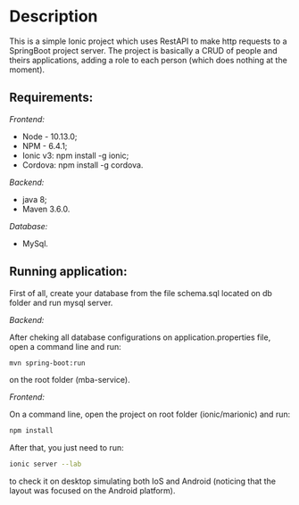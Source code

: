 # Description

This is a simple Ionic project which uses RestAPI to make http requests to a SpringBoot project server. 
The project is basically a CRUD of people and theirs applications, adding a role to each person (which does nothing at the moment).

## Requirements:

*Frontend:*

 - Node - 10.13.0;
 - NPM - 6.4.1;
 - Ionic v3: npm install -g ionic;
 - Cordova: npm install -g cordova.

*Backend:*
 - java 8;
 - Maven 3.6.0.

*Database:*
 - MySql.

## Running application:

First of all, create your database from the file schema.sql located on db folder and run mysql server.

*Backend:*

After cheking all database configurations on application.properties file, open a command line and run:
```bash 
mvn spring-boot:run
```
 on the root folder (mba-service).

*Frontend:*

On a command line, open the project on root folder (ionic/marionic) and run:
```bash 
npm install
```
 After that, you just need to run:
```bash 
ionic server --lab 
```
to check it on desktop simulating both IoS and Android (noticing that the layout was focused on the Android platform).
